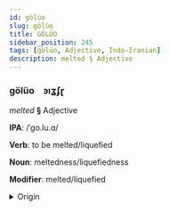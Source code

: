 ```yaml
---
id: gölüo
slug: gölüo
title: GÖLÜO
sidebar_position: 245
tags: [gölüo, Adjective, Indo-Iranian]
description: melted § Adjective
---
```


### gölüo&emsp;<span kind="abugida">ꜿıʓʄɽ</span>

*melted* **§** Adjective

**IPA**: /ˈgo.lu.ɑ/

**Verb**: to be melted/liquefied

**Noun**: meltedness/liquefiedness

**Modifier**: melted/liquefied

<details>
    <summary>Origin</summary>
    Assamese গলোৱা golüa /ɡɔ.lʊa/<br/>
    <em>Indo-Iranian Language Family</em>
</details>